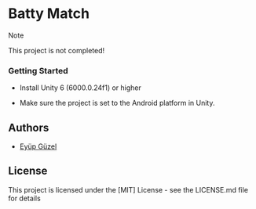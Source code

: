 # Batty Match
> [!NOTE]
> This project is not completed!
### Getting Started
* Install Unity 6 (6000.0.24f1) or higher

* Make sure the project is set to the Android platform in Unity.

## Authors

* [Eyüp Güzel](https://github.com/eyupguzel)


## License

This project is licensed under the [MIT] License - see the LICENSE.md file for details

 
